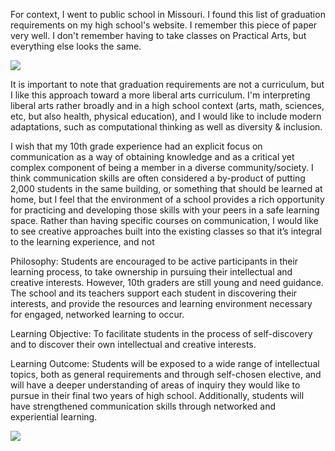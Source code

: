 For context, I went to public school in Missouri. I found this list of graduation requirements on my high school's website. I remember this piece of paper very well. I don't remember having to take classes on Practical Arts, but everything else looks the same.

![](imgs/zc1.jpg)

It is important to note that graduation requirements are not a curriculum, but I like this approach toward a more liberal arts curriculum. I'm interpreting liberal arts rather broadly and in a high school context (arts, math, sciences, etc, but also health, physical education), and I would like to include modern adaptations, such as computational thinking as well as diversity & inclusion.

I wish that my 10th grade experience had an explicit focus on communication as a way of obtaining knowledge and as a critical yet complex component of being a member in a diverse community/society. I think communication skills are often considered a by-product of putting 2,000 students in the same building, or something that should be learned at home, but I feel that the environment of a school provides a rich opportunity for practicing and developing those skills with your peers in a safe learning space. Rather than having specific courses on communication, I would like to see creative approaches built into the existing classes so that it’s integral to the learning experience, and not

Philosophy: Students are encouraged to be active participants in their learning process, to take ownership in pursuing their intellectual and creative interests. However, 10th graders are still young and need guidance. The school and its teachers support each student in discovering their interests, and provide the resources and learning environment necessary for engaged, networked learning to occur.

Learning Objective: To facilitate students in the process of self-discovery and to discover their own intellectual and creative interests.

Learning Outcome: Students will be exposed to a wide range of intellectual topics, both as general requirements and through self-chosen elective, and will have a deeper understanding of areas of inquiry they would like to pursue in their final two years of high school. Additionally, students will have strengthened communication skills through networked and experiential learning.

![](imgs/zc2.jpg)
